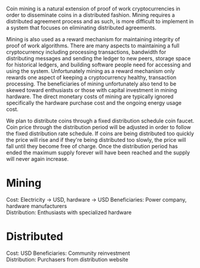Coin mining is a natural extension of proof of work cryptocurrencies in order to disseminate coins in a distributed fashion.  Mining requires a distributed agreement process and as such, is more difficult to implement in a system that focuses on eliminating distributed agreements.

Mining is also used as a reward mechanism for maintaining integrity of proof of work algorithms.  There are many aspects to maintaining a full cryptocurrency including processing transactions, bandwidth for distributing messages and sending the ledger to new peers, storage space for historical ledgers, and building software people need for accessing and using the system.  Unfortunately mining as a reward mechanism only rewards one aspect of keeping a cryptocurrency healthy, transaction processing. The beneficiaries of mining unfortunately also tend to be skewed toward enthusiasts or those with capital investment in mining hardware.  The direct monetary costs of mining are typically ignored specifically the hardware purchase cost and the ongoing energy usage cost.

We plan to distribute coins through a fixed distribution schedule coin faucet.  Coin price through the distribution period will be adjusted in order to follow the fixed distribution rate schedule.  If coins are being distributed too quickly the price will rise and if they're being distributed too slowly, the price will fall until they become free of charge.  Once the distribution period has ended the maximum supply forever will have been reached and the supply will never again increase.

# Mining  
Cost: Electricity -> USD, hardware -> USD
Beneficiaries: Power company, hardware manufacturers  
Distribution: Enthusiasts with specialized hardware  

# Distributed  
Cost: USD
Beneficiaries: Community reinvestment  
Distribution: Purchasers from distribution website  